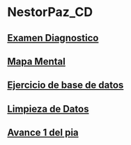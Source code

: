 # NestorPaz_CD
## [Examen Diagnostico](https://github.com/NestorPaz94/NestorPaz_CD/blob/32dab309dbd8fa18ffae205cc5ad12c95413018f/Examen%20diagnostico.pdf)

## [Mapa Mental](https://github.com/NestorPaz94/NestorPaz_CD/blob/8a7b1f0c6e1f28a3c664121e27bcde6bba6f020c/Untitled.pdf)

## [Ejercicio de base de datos](https://github.com/ReneSRuiz/Mineria_de_datos/blob/ce512eb13a94d30916cef83a8dbd046a77418ab7/Equipo_11-Ejercicio%20base%20de%20datos.pdf)

## [Limpieza de Datos](https://github.com/ReneSRuiz/Mineria_de_datos/blob/main/Ej_Limpieza_11.ipynb)

## [Avance 1 del pia](https://github.com/ReneSRuiz/Mineria_de_datos/blob/main/Avance1_PIA_Equipo_11.ipynb)
